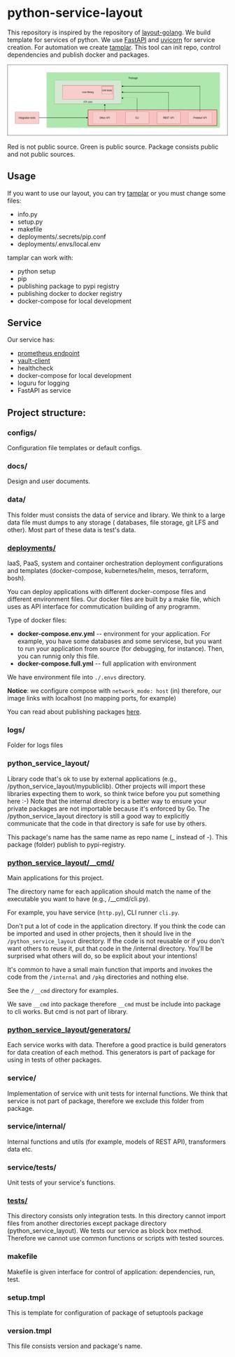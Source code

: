 # python-service-layout

This repository is inspired by the repository of [layout-golang](https://github.com/golang-standards/project-layout). 
We build template for services of python. We use [FastAPI](https://github.com/tiangolo/fastapi) and 
[uvicorn](https://www.uvicorn.org/) for service creation. For automation we create 
[tamplar](https://github.com/hedgehogues/tamplar). This tool can init repo, control dependencies and publish docker and 
packages.  

![](docs/structure.png)

Red is not public source. Green is public source. Package consists public and not public sources.

## Usage

If you want to use our layout, you can try [tamplar](https://github.com/u-company/tamplar) or you must change some 
files:

- info.py
- setup.py
- makefile
- deployments/.secrets/pip.conf
- deployments/.envs/local.env

tamplar can work with:

- python setup
- pip
- publishing package to pypi registry
- publishing docker to docker registry
- docker-compose for local development

## Service

Our service has:

- [prometheus endpoint](https://github.com/prometheus/client_python)
- [vault-client](https://github.com/Flesspro/vault-client)
- healthcheck
- docker-compose for local development
- loguru for logging
- FastAPI as service

## Project structure:
  
### configs/ 

Configuration file templates or default configs.

### docs/

Design and user documents.

### data/

This folder must consists the data of service and library. We think to a large data file must dumps to any storage (
databases, file storage, git LFS and other). Most part of these data is test's data.

### [deployments/](deployments/)

IaaS, PaaS, system and container orchestration deployment configurations and templates (docker-compose, kubernetes/helm,
mesos, terraform, bosh).

You can deploy applications with different docker-compose files and different environment files. Our docker files are built by a make file, which uses as API interface for commutication building of any programm.

Type of docker files:

* **docker-compose.env.yml** -- environment for your application. For example, you have some databases and some servicese, but you want to run your application from source (for debugging, for instance). Then, you can runnig only this file.
* **docker-compose.full.yml** -- full application with environment

We have environment file into `./.envs` directory.

**Notice**: we configure compose with `network_mode: host` (in) therefore, our image links with localhost (no mapping ports, for example)

You can read about publishing packages [here](deployments).

### logs/

Folder for logs files 

### python_service_layout/ 
 
Library code that's ok to use by external applications (e.g., /python_service_layout/mypubliclib). Other projects will 
import these libraries expecting them to work, so think twice before you put something here :-) Note that the internal
directory is a better way to ensure your private packages are not importable because it's enforced by Go. The 
/python_service_layout directory is still a good way to explicitly communicate that the code in that directory is safe 
for use by others.

This package's name has the same name as repo name (_ instead of -). This package (folder) publish to pypi-registry.

### [python_service_layout/__cmd/](python_service_layout/__cmd/)
 
Main applications for this project.

The directory name for each application should match the name of the executable you want to have (e.g., /__cmd/cli.py).

For example, you have service (`http.py`), CLI runner `cli.py`.

Don't put a lot of code in the application directory. If you think the code can be imported and used in other projects, 
then it should live in the `/python_service_layout` directory. If the code is not reusable or if you don't want others 
to reuse it, put that code in the /internal directory. You'll be surprised what others will do, so be explicit about 
your intentions!

It's common to have a small main function that imports and invokes the code from the `/internal` and `/pkg` directories 
and nothing else.

See the `/__cmd` directory for examples.

We save `__cmd` into package therefore `__cmd` must be include into package to cli works. But cmd is not part of library.

### [python_service_layout/generators/](python_service_layout/generators/)

Each service works with data. Therefore a good practice is build generators for data creation of each method. This generators is part of package for using in tests of other packages.

### service/
 
Implementation of service with unit tests for internal functions. We think that service is not part of package, 
therefore we exclude this folder from package.

### service/internal/

Internal functions and utils (for example, models of REST API), transformers data etc.

### service/tests/

Unit tests of your service's functions.

### [tests/](tests)

This directory consists only integration tests. In this directory cannot import files from another directories except 
package directory (python_service_layout). We tests our service as block box method. Therefore we cannot use common 
functions or scripts with tested sources.

### makefile

Makefile is given interface for control of application: dependencies, run, test.
  
### setup.tmpl

This is template for configuration of package of setuptools package
  
### version.tmpl

This file consists version and package's name.
